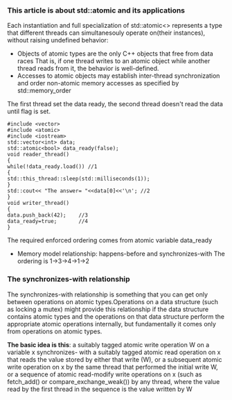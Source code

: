 ### This article is about std::atomic and its applications
Each instantiation and full specialization of std::atomic<> represents a type
that different threads can simultanesouly operate on(their instances), without 
raising undefined behavior:
- Objects of atomic types are the only C++ objects that free from data races
That is, if one thread writes to an atomic object while another thread reads 
from it, the behavior is well-defined.
- Accesses to atomic objects may establish inter-thread synchronization and order
non-atomic memory accesses as specified by std::memory_order

The first thread set the data ready, the second thread doesn't read the data until flag is set.
```
#include <vector>
#include <atomic>
#include <iostream>
std::vector<int> data;
std::atomic<bool> data_ready(false);
void reader_thread()
{
while(!data_ready.load()) //1
{
std::this_thread::sleep(std::milliseconds(1));
}
std::cout<< "The answer= "<<data[0]<<'\n'; //2
}
void writer_thread()
{
data.push_back(42);    //3
data_ready=true;	   //4
}
```
The required enforced ordering comes from atomic<bool> variable data_ready
- Memory model relationship: happens-before and synchronizes-with
The ordering is 1->3->4->1->2

### The synchronizes-with relationship
The synchronizes-with relationship is something that you can get only between operations
on atomic types.Operations on a data structure (such as locking a mutex) might
provide this relationship if the data structure contains atomic types and the operations
on that data structure perform the appropriate atomic operations internally, but
fundamentally it comes only from operations on atomic types.

**The basic idea is this**: a suitably tagged atomic write operation W on a variable x synchronizes-
with a suitably tagged atomic read operation on x that reads the value
stored by either that write (W), or a subsequent atomic write operation on x by the
same thread that performed the initial write W, or a sequence of atomic read-modify write
operations on x (such as fetch_add() or compare_exchange_weak()) by any
thread, where the value read by the first thread in the sequence is the value written by W
